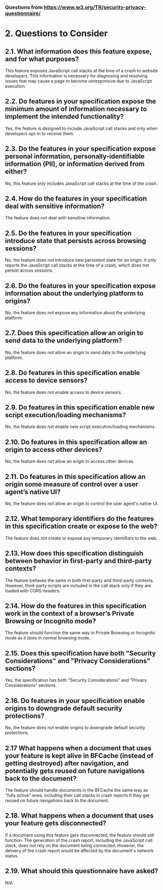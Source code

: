 ### Questions from https://www.w3.org/TR/security-privacy-questionnaire/

# 2. Questions to Consider
## 2.1. What information does this feature expose, and for what purposes?
This feature exposes JavaScript call stacks at the time of a crash to website developers. This information is necessary for diagnosing and resolving issues that may cause a page to become unresponsive due to JavaScript execution.
## 2.2. Do features in your specification expose the minimum amount of information necessary to implement the intended functionality?
Yes, the feature is designed to include JavaScript call stacks and only when developers opt-in to receive them.
## 2.3. Do the features in your specification expose personal information, personally-identifiable information (PII), or information derived from either?
No, this feature only includes JavaScript call stacks at the time of the crash.
## 2.4. How do the features in your specification deal with sensitive information?
The feature does not deal with sensitive information.
## 2.5. Do the features in your specification introduce state that persists across browsing sessions?
No, the feature does not introduce new persistent state for an origin. It only reports the JavaScript call stacks at the time of a crash, which does not persist across sessions.
## 2.6. Do the features in your specification expose information about the underlying platform to origins?
No, the feature does not expose any information about the underlying platform.
## 2.7. Does this specification allow an origin to send data to the underlying platform?
No, the feature does not allow an origin to send data to the underlying platform.
## 2.8. Do features in this specification enable access to device sensors?
No, the feature does not enable access to device sensors.
## 2.9. Do features in this specification enable new script execution/loading mechanisms?
No, the feature does not enable new script execution/loading mechanisms.
## 2.10. Do features in this specification allow an origin to access other devices?
No, the feature does not allow an origin to access other devices.
## 2.11. Do features in this specification allow an origin some measure of control over a user agent’s native UI?
No, the feature does not allow an origin to control the user agent's native UI.
## 2.12. What temporary identifiers do the features in this specification create or expose to the web?
The feature does not create or expose any temporary identifiers to the web.
## 2.13. How does this specification distinguish between behavior in first-party and third-party contexts?
The feature behaves the same in both first-party and third-party contexts. However, third-party scripts are included in the call stack only if they are loaded with CORS headers.
## 2.14. How do the features in this specification work in the context of a browser’s Private Browsing or Incognito mode?
The feature should function the same way in Private Browsing or Incognito mode as it does in normal browsing mode.
## 2.15. Does this specification have both "Security Considerations" and "Privacy Considerations" sections?
Yes, the specification has both "Security Considerations" and "Privacy Considerations" sections.
## 2.16. Do features in your specification enable origins to downgrade default security protections?
No, the feature does not enable origins to downgrade default security protections.
## 2.17 What happens when a document that uses your feature is kept alive in BFCache (instead of getting destroyed) after navigation, and potentially gets reused on future navigations back to the document?
The feature should handle documents in the BFCache the same way as "fully active" ones, including their call stacks in crash reports if they get reused on future navigations back to the document.
## 2.18. What happens when a document that uses your feature gets disconnected?
If a document using this feature gets disconnected, the feature should still function. The generation of the crash report, including the JavaScript call stack, does not rely on the document being connected. However, the delivery of the crash report would be affected by the document's network status.
## 2.19. What should this questionnaire have asked?
N/A